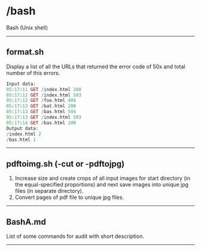 # /bash
Bash (Unix shell)

------------------------------------------------------------
## format.sh
Display a list of all the URLs that returned the error code of 50x and total number of this errors.
```php
Input data:
05:17:11 GET /index.html 200
05:17:12 GET /index.html 503
05:17:12 GET /foo.html 404
05:17:13 GET /bat.html 200
05:17:13 GET /bas.html 504
05:17:13 GET /index.html 503
05:17:14 GET /bas.html 200
Output data:
/index.html 2
/bas.html 1
```
------------------------------------------------------------
## pdftoimg.sh (-cut or -pdftojpg)
1. Increase size and create crops of all input images for start directory (in the equal-specified proportions) and next save images into unique jpg files (in separate directory).
2. Convert pages of pdf file to unique jpg files.
------------------------------------------------------------
## BashA.md
List of some commands for audit with short description. 

------------------------------------------------------------
